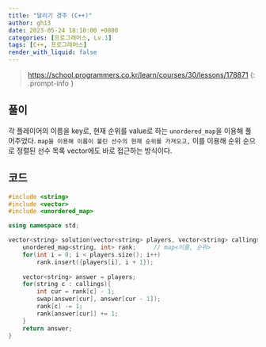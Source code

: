 ```yaml
---
title: "달리기 경주 (C++)"
author: gh13
date: 2023-05-24 18:10:00 +0800
categories: [프로그래머스, Lv.1]
tags: [C++, 프로그래머스]
render_with_liquid: false
---
```


> <https://school.programmers.co.kr/learn/courses/30/lessons/178871>
{: .prompt-info }

## 풀이

각 플레이어의 이름을 key로, 현재 순위를 value로 하는 `unordered_map`을 이용해 풀어주었다. `map을 이용해 이름이 불린 선수의 현재 순위를 가져오고,` 이를 이용해 순위 순으로 정렬된 선수 목록 vector에도 바로 접근하는 방식이다.


## 코드

```cpp
#include <string>
#include <vector>
#include <unordered_map>

using namespace std;

vector<string> solution(vector<string> players, vector<string> callings) {
    unordered_map<string, int> rank;     // map<이름, 순위>
    for(int i = 0; i < players.size(); i++)
        rank.insert({players[i], i + 1});
    
    vector<string> answer = players;
    for(string c : callings){
        int cur = rank[c] - 1;
        swap(answer[cur], answer[cur - 1]);
        rank[c] -= 1;
        rank[answer[cur]] += 1;
    }
    return answer;
}
```
